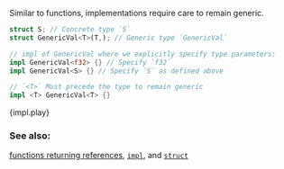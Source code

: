 Similar to functions, implementations require care to remain generic.

```rust
struct S; // Concrete type `S`
struct GenericVal<T>(T,); // Generic type `GenericVal`

// impl of GenericVal where we explicitly specify type parameters:
impl GenericVal<f32> {} // Specify `f32`
impl GenericVal<S> {} // Specify `S` as defined above

// `<T>` Must precede the type to remain generic
impl <T> GenericVal<T> {}
```

{impl.play}

### See also:

[functions returning references][fn], [`impl`][methods], and [`struct`][structs]


[fn]: ../scope/lifetime/fn.html
[methods]: ../fn/methods.html
[specialization_plans]: http://blog.rust-lang.org/2015/05/11/traits.html#the-future
[structs]: ../custom_types/structs.html
